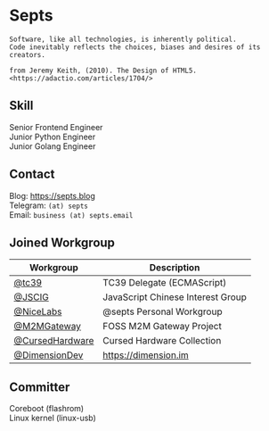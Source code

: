 # Septs

```plaintext
Software, like all technologies, is inherently political.
Code inevitably reflects the choices, biases and desires of its creators.

from Jeremy Keith, (2010). The Design of HTML5. <https://adactio.com/articles/1704/>
```

## Skill

Senior Frontend Engineer\
Junior Python Engineer\
Junior Golang Engineer

## Contact

Blog: <https://septs.blog>\
Telegram: `(at) septs`\
Email: `business (at) septs.email`

## Joined Workgroup

| Workgroup                          | Description                       |
| ---------------------------------- | --------------------------------- |
| [@tc39][tc39]                      | TC39 Delegate (ECMAScript)        |
| [@JSCIG][jscig]                    | JavaScript Chinese Interest Group |
| [@NiceLabs][nice-labs]             | @septs Personal Workgroup         |
| [@M2MGateway][m2m-gateway]         | FOSS M2M Gateway Project          |
| [@CursedHardware][cursed-hardware] | Cursed Hardware Collection        |
| [@DimensionDev][dimensiondev]      | <https://dimension.im>            |

[tc39]: https://github.com/tc39
[jscig]: https://github.com/JSCIG
[nice-labs]: https://github.com/NiceLabs
[m2m-gateway]: https://github.com/M2MGateway
[cursed-hardware]: https://github.com/CursedHardware
[dimensiondev]: https://github.com/DimensionDev

## Committer

Coreboot (flashrom)\
Linux kernel (linux-usb)
